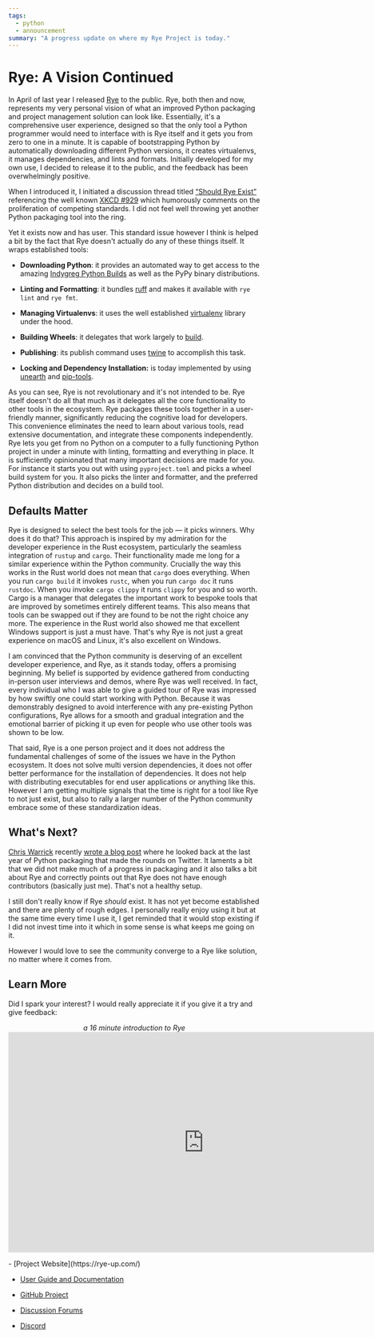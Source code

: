 ```yaml
---
tags:
  - python
  - announcement
summary: "A progress update on where my Rye Project is today."
---
```


# Rye: A Vision Continued

In April of last year I released [Rye](https://rye-up.com/) to the public.
Rye, both then and now, represents my very personal vision of what an improved
Python packaging and project management solution can look like.
Essentially, it's a comprehensive user experience, designed so that the
only tool a Python programmer would need to interface with is Rye itself
and it gets you from zero to one in a minute.  It is capable of
bootstrapping Python by automatically downloading different Python
versions, it creates virtualenvs, it manages dependencies, and lints and
formats.  Initially developed for my own use, I decided to release it to
the public, and the feedback has been overwhelmingly positive.

When I introduced it, I initiated a discussion thread titled [“Should Rye
Exist”](https://github.com/mitsuhiko/rye/discussions/6) referencing the
well known [XKCD #929](https://xkcd.com/927/) which humorously comments
on the proliferation of competing standards.  I did not feel well throwing
yet another Python packaging tool into the ring.

Yet it exists now and has user.  This standard issue however I think is
helped a bit by the fact that Rye doesn't actually do any of these things
itself.  It wraps established tools:

- **Downloading Python**: it provides an automated way to get access to
the amazing [Indygreg Python Builds](https://github.com/indygreg/python-build-standalone/)
as well as the PyPy binary distributions.

- **Linting and Formatting**: it bundles [ruff](https://github.com/astral-sh/ruff)
and makes it available with `rye lint` and `rye fmt`.

- **Managing Virtualenvs**: it uses the well established [virtualenv](https://virtualenv.pypa.io/en/latest/) library under the hood.

- **Building Wheels**: it delegates that work largely to [build](https://pypi.org/project/build/).

- **Publishing**: its publish command uses [twine](https://pypi.org/project/twine/) to accomplish this task.

- **Locking and Dependency Installation:** is today implemented by
using [unearth](https://pypi.org/project/unearth/) and
[pip-tools](https://github.com/jazzband/pip-tools/).

As you can see, Rye is not revolutionary and it's not intended to be.  Rye
itself doesn't do all that much as it delegates all the core functionality
to other tools in the ecosystem.  Rye packages these tools together in a
user-friendly manner, significantly reducing the cognitive load for
developers.  This convenience eliminates the need to learn about various
tools, read extensive documentation, and integrate these components
independently.  Rye lets you get from no Python on a computer to a fully
functioning Python project in under a minute with linting, formatting and
everything in place.  It is sufficiently opinionated that many important
decisions are made for you.  For instance it starts you out with using
`pyproject.toml` and picks a wheel build system for you.  It also picks
the linter and formatter, and the preferred Python distribution and
decides on a build tool.

## Defaults Matter

Rye is designed to select the best tools for the job — it picks winners.
Why does it do that?  This approach is inspired by my admiration for the
developer experience in the Rust ecosystem, particularly the seamless
integration of `rustup` and `cargo`.  Their functionality made me long for
a similar experience within the Python community.  Crucially the way this
works in the Rust world does not mean that `cargo` does everything.  When
you run `cargo build` it invokes `rustc`, when you run `cargo doc` it runs
`rustdoc`.  When you invoke `cargo clippy` it runs `clippy` for you and so
worth.  Cargo is a manager that delegates the important work to bespoke
tools that are improved by sometimes entirely different teams.  This also
means that tools can be swapped out if they are found to be not the right
choice any more.  The experience in the Rust world also showed me that
excellent Windows support is just a must have.  That's why Rye is not just
a great experience on macOS and Linux, it's also excellent on Windows.

I am convinced that the Python community is deserving of an excellent
developer experience, and Rye, as it stands today, offers a promising
beginning.  My belief is supported by evidence gathered from conducting
in-person user interviews and demos, where Rye was well received.  In
fact, every individual who I was able to give a guided tour of Rye was
impressed by how swiftly one could start working with Python.  Because it
was demonstrably designed to avoid interference with any pre-existing
Python configurations, Rye allows for a smooth and gradual integration and
the emotional barrier of picking it up even for people who use other tools
was shown to be low.

That said, Rye is a one person project and it does not address the
fundamental challenges of some of the issues we have in the Python
ecosystem.  It does not solve multi version dependencies, it does not
offer better performance for the installation of dependencies.  It does
not help with distributing executables for end user applications or
anything like this.  However I am getting multiple signals that the time
is right for a tool like Rye to not just exist, but also to rally a larger
number of the Python community embrace some of these standardization
ideas.

## What's Next?

[Chris Warrick](https://github.com/Kwpolska) recently [wrote a blog post](https://chriswarrick.com/blog/2024/01/15/python-packaging-one-year-later/)
where he looked back at the last year of Python packaging that made the
rounds on Twitter.  It laments a bit that we did not make much of a
progress in packaging and it also talks a bit about Rye and correctly
points out that Rye does not have enough contributors (basically just me).
That's not a healthy setup.

I still don't really know if Rye *should* exist.  It has not yet become
established and there are plenty of rough edges.  I personally really
enjoy using it but at the same time every time I use it, I get reminded
that it would stop existing if I did not invest time into it which in some
sense is what keeps me going on it.

However I would love to see the community converge to a Rye like solution,
no matter where it comes from.

## Learn More

Did I spark your interest?  I would really appreciate it if you give it a
try and give feedback:

<div style="text-align: center">
    <p><em>a 16 minute introduction to Rye</em>
    <iframe width="782" height="441" style="display: block; margin: 0 auto;" src="https://www.youtube.com/embed/q99TYA7LnuA" title="YouTube video player" frameborder="0" allow="accelerometer; autoplay; clipboard-write; encrypted-media; gyroscope; picture-in-picture; web-share" allowfullscreen></iframe>
</div>- [Project Website](https://rye-up.com/)

- [User Guide and Documentation](https://rye-up.com/guide/)

- [GitHub Project](https://github.com/mitsuhiko/rye)

- [Discussion Forums](https://github.com/mitsuhiko/rye/discussions)

- [Discord](https://discord.gg/drbkcdtSbg)
